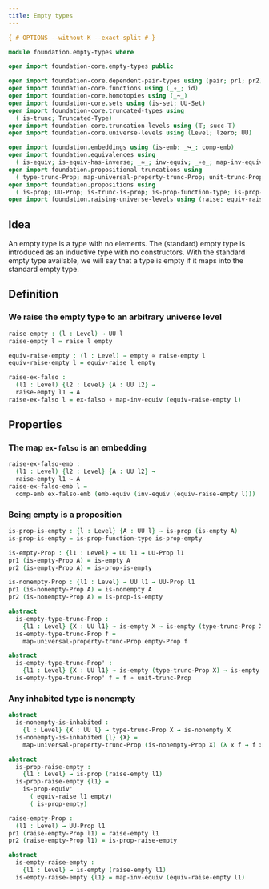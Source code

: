 ```yaml
---
title: Empty types
---
```


```agda
{-# OPTIONS --without-K --exact-split #-}

module foundation.empty-types where

open import foundation-core.empty-types public

open import foundation-core.dependent-pair-types using (pair; pr1; pr2)
open import foundation-core.functions using (_∘_; id)
open import foundation-core.homotopies using (_~_)
open import foundation-core.sets using (is-set; UU-Set)
open import foundation-core.truncated-types using
  ( is-trunc; Truncated-Type)
open import foundation-core.truncation-levels using (𝕋; succ-𝕋)
open import foundation-core.universe-levels using (Level; lzero; UU)

open import foundation.embeddings using (is-emb; _↪_; comp-emb)
open import foundation.equivalences using
  ( is-equiv; is-equiv-has-inverse; _≃_; inv-equiv; _∘e_; map-inv-equiv; emb-equiv)
open import foundation.propositional-truncations using
  ( type-trunc-Prop; map-universal-property-trunc-Prop; unit-trunc-Prop)
open import foundation.propositions using
  ( is-prop; UU-Prop; is-trunc-is-prop; is-prop-function-type; is-prop-equiv')
open import foundation.raising-universe-levels using (raise; equiv-raise)
```

## Idea

An empty type is a type with no elements. The (standard) empty type is introduced as an inductive type with no constructors. With the standard empty type available, we will say that a type is empty if it maps into the standard empty type.

## Definition

### We raise the empty type to an arbitrary universe level

```agda
raise-empty : (l : Level) → UU l
raise-empty l = raise l empty

equiv-raise-empty : (l : Level) → empty ≃ raise-empty l
equiv-raise-empty l = equiv-raise l empty

raise-ex-falso :
  (l1 : Level) {l2 : Level} {A : UU l2} →
  raise-empty l1 → A
raise-ex-falso l = ex-falso ∘ map-inv-equiv (equiv-raise-empty l)
```

## Properties

### The map `ex-falso` is an embedding

```agda
raise-ex-falso-emb :
  (l1 : Level) {l2 : Level} {A : UU l2} →
  raise-empty l1 ↪ A
raise-ex-falso-emb l =
  comp-emb ex-falso-emb (emb-equiv (inv-equiv (equiv-raise-empty l)))
```


### Being empty is a proposition

```agda
is-prop-is-empty : {l : Level} {A : UU l} → is-prop (is-empty A)
is-prop-is-empty = is-prop-function-type is-prop-empty

is-empty-Prop : {l1 : Level} → UU l1 → UU-Prop l1
pr1 (is-empty-Prop A) = is-empty A
pr2 (is-empty-Prop A) = is-prop-is-empty

is-nonempty-Prop : {l1 : Level} → UU l1 → UU-Prop l1
pr1 (is-nonempty-Prop A) = is-nonempty A
pr2 (is-nonempty-Prop A) = is-prop-is-empty
```

```agda
abstract
  is-empty-type-trunc-Prop :
    {l1 : Level} {X : UU l1} → is-empty X → is-empty (type-trunc-Prop X)
  is-empty-type-trunc-Prop f =
    map-universal-property-trunc-Prop empty-Prop f

abstract
  is-empty-type-trunc-Prop' :
    {l1 : Level} {X : UU l1} → is-empty (type-trunc-Prop X) → is-empty X
  is-empty-type-trunc-Prop' f = f ∘ unit-trunc-Prop
```

### Any inhabited type is nonempty

```agda
abstract
  is-nonempty-is-inhabited :
    {l : Level} {X : UU l} → type-trunc-Prop X → is-nonempty X
  is-nonempty-is-inhabited {l} {X} =
    map-universal-property-trunc-Prop (is-nonempty-Prop X) (λ x f → f x)
```

```agda
abstract
  is-prop-raise-empty :
    {l1 : Level} → is-prop (raise-empty l1)
  is-prop-raise-empty {l1} =
    is-prop-equiv'
      ( equiv-raise l1 empty)
      ( is-prop-empty)

raise-empty-Prop :
  (l1 : Level) → UU-Prop l1
pr1 (raise-empty-Prop l1) = raise-empty l1
pr2 (raise-empty-Prop l1) = is-prop-raise-empty

abstract
  is-empty-raise-empty :
    {l1 : Level} → is-empty (raise-empty l1)
  is-empty-raise-empty {l1} = map-inv-equiv (equiv-raise-empty l1)
```
